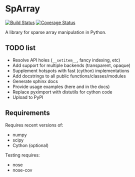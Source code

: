 # SpArray

[![Build Status](https://travis-ci.org/perimosocordiae/sparray.svg?branch=master)](https://travis-ci.org/perimosocordiae/sparray)
[![Coverage Status](https://coveralls.io/repos/perimosocordiae/sparray/badge.svg?branch=master&service=github)](https://coveralls.io/github/perimosocordiae/sparray?branch=master)

A library for sparse array manipulation in Python.

## TODO list

  * Resolve API holes (`__setitem__`, fancy indexing, etc)
  * Add support for multiple backends (transparent, opaque)
  * Supplement hotspots with fast (cython) implementations
  * Add docstrings to all public functions/classes/modules
  * Generate sphinx docs
  * Provide usage examples (here and in the docs)
  * Replace pyximport with distutils for cython code
  * Upload to PyPI

## Requirements

Requires recent versions of:

  * numpy
  * scipy
  * Cython (optional)

Testing requires:

  * nose
  * nose-cov

